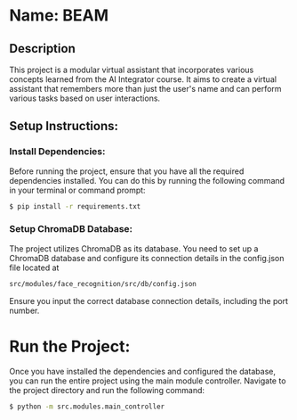 # Name: BEAM

## Description

This project is a modular virtual assistant that incorporates various concepts learned from the AI Integrator course. It aims to create a virtual assistant that remembers more than just the user's name and can perform various tasks based on user interactions.
## Setup Instructions:

### Install Dependencies:
Before running the project, ensure that you have all the required dependencies installed. You can do this by running the following command in your terminal or command prompt:

~~~bash
$ pip install -r requirements.txt
~~~

### Setup ChromaDB Database:
The project utilizes ChromaDB as its database. You need to set up a ChromaDB database and configure its connection details in the config.json file located at 

~~~bash
src/modules/face_recognition/src/db/config.json
~~~

Ensure you input the correct database connection details, including the port number.

# Run the Project:
Once you have installed the dependencies and configured the database, you can run the entire project using the main module controller. Navigate to the project directory and run the following command:
~~~bash
$ python -m src.modules.main_controller
~~~